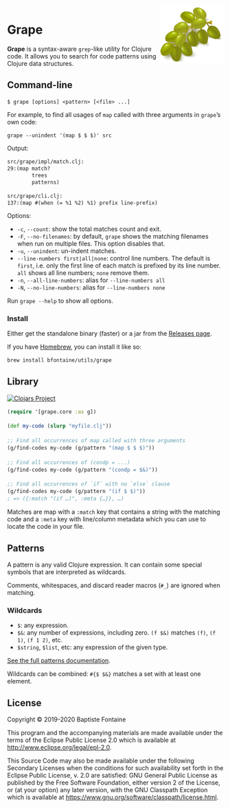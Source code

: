 <img align="right" width="150" alt="grapes." src="./doc/grapes.png"/>

# Grape
**Grape** is a syntax-aware `grep`-like utility for Clojure code. It allows you to search for code
patterns using Clojure data structures.

## Command-line
```
$ grape [options] <pattern> [<file> ...]
```

For example, to find all usages of `map` called with three arguments in `grape`’s own code:

```
grape --unindent '(map $ $ $)' src
```
Output:
```
src/grape/impl/match.clj:
29:(map match?
        trees
        patterns)

src/grape/cli.clj:
137:(map #(when (= %1 %2) %1) prefix line-prefix)

```

Options:
* `-c`, `--count`: show the total matches count and exit.
* `-F`, `--no-filenames`: by default, `grape` shows the matching filenames when run on multiple files. This option
  disables that.
* `-u`, `--unindent`: un-indent matches.
* `--line-numbers first|all|none`: control line numbers. The default is `first`, i.e. only the first line of each match
  is prefixed by its line number. `all` shows all line numbers; `none` remove them.
* `-n`, `--all-line-numbers`: alias for `--line-numbers all`
* `-N`, `--no-line-numbers`: alias for `--line-numbers none`

Run `grape --help` to show all options.

### Install
Either get the standalone binary (faster) or a jar from the [Releases page][releases].

[releases]: https://github.com/bfontaine/grape/releases

If you have [Homebrew](https://brew.sh), you can install it like so:
```bash
brew install bfontaine/utils/grape
```

## Library

[![Clojars Project](https://img.shields.io/clojars/v/bfontaine/grape.svg)](https://clojars.org/bfontaine/grape)


```clojure
(require '[grape.core :as g])

(def my-code (slurp "myfile.clj"))

;; Find all occurrences of map called with three arguments
(g/find-codes my-code (g/pattern "(map $ $ $)"))

;; Find all occurrences of (condp = ...)
(g/find-codes my-code (g/pattern "(condp = $&)"))

;; Find all occurrences of `if` with no `else` clause
(g/find-codes my-code (g/pattern "(if $ $)"))
; => ({:match "(if …)", :meta {…}}, …)
```

Matches are map with a `:match` key that contains a string with the matching
code and a `:meta` key with line/column metadata which you can use to locate
the code in your file.

## Patterns
A pattern is any valid Clojure expression. It can contain some special symbols
that are interpreted as wildcards.

Comments, whitespaces, and discard reader macros (`#_`) are ignored when
matching.

### Wildcards
* `$`: any expression.
* `$&`: any number of expressions, including zero. `(f $&)` matches `(f)`,
  `(f 1)`, `(f 1 2)`, etc.
* `$string`, `$list`, etc: any expression of the given type.

[See the full patterns documentation](./doc/Patterns.md).

Wildcards can be combined: `#{$ $&}` matches a set with at least one element.

[parcera]: https://github.com/carocad/parcera#parcera

## License

Copyright © 2019-2020 Baptiste Fontaine

This program and the accompanying materials are made available under the terms
of the Eclipse Public License 2.0 which is available at
http://www.eclipse.org/legal/epl-2.0.

This Source Code may also be made available under the following Secondary
Licenses when the conditions for such availability set forth in the Eclipse
Public License, v. 2.0 are satisfied: GNU General Public License as published
by the Free Software Foundation, either version 2 of the License, or (at your
option) any later version, with the GNU Classpath Exception which is available
at https://www.gnu.org/software/classpath/license.html.
